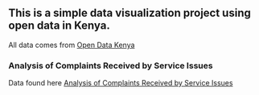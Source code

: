 ## This is a simple data visualization project using open data in Kenya.

All data comes from [Open Data Kenya](http://www.opendata.go.ke)

### Analysis of Complaints Received by Service Issues

Data found here [Analysis of Complaints Received by Service Issues](http://www.opendata.go.ke/datasets/analysis-of-complaints-received-by-service-issues)

